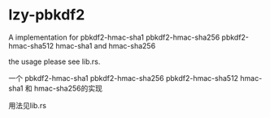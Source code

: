 # lzy-pbkdf2
A implementation for pbkdf2-hmac-sha1 pbkdf2-hmac-sha256 pbkdf2-hmac-sha512 hmac-sha1 and hmac-sha256

the usage please see lib.rs.

一个 pbkdf2-hmac-sha1 pbkdf2-hmac-sha256 pbkdf2-hmac-sha512 hmac-sha1 和 hmac-sha256的实现

用法见lib.rs
